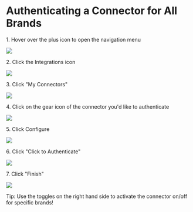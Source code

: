 # Authenticating a Connector for All Brands

1\. Hover over the plus icon to open the navigation menu

![](https://ajeuwbhvhr.cloudimg.io/https://colony-recorder.s3.amazonaws.com/files/2025-10-08/a3c37f14-4d54-4b69-9679-4070eb30f072/ascreenshot.jpeg?tl_px=0,161&br_px=2220,1402&force_format=jpeg&q=100&width=1120.0)


2\. Click the Integrations icon

![](https://ajeuwbhvhr.cloudimg.io/https://colony-recorder.s3.amazonaws.com/files/2025-10-08/a3c37f14-4d54-4b69-9679-4070eb30f072/ascreenshot.jpeg?tl_px=0,0&br_px=2220,1240&force_format=jpeg&q=100&width=1120.0&wat=1&wat_opacity=0.7&wat_gravity=northwest&wat_url=https://colony-recorder.s3.us-west-1.amazonaws.com/images/watermarks/FB923C_standard.png&wat_pad=2,164)


3\. Click "My Connectors"

![](https://ajeuwbhvhr.cloudimg.io/https://colony-recorder.s3.amazonaws.com/files/2025-10-08/a95cfc2b-5040-4129-a1b0-e6638e4914c3/ascreenshot.jpeg?tl_px=0,0&br_px=2220,1240&force_format=jpeg&q=100&width=1120.0&wat=1&wat_opacity=0.7&wat_gravity=northwest&wat_url=https://colony-recorder.s3.us-west-1.amazonaws.com/images/watermarks/FB923C_standard.png&wat_pad=235,178)


4\. Click on the gear icon of the connector you'd like to authenticate

![](https://ajeuwbhvhr.cloudimg.io/https://colony-recorder.s3.amazonaws.com/files/2025-10-08/eed1c64a-ae91-4c02-b4db-3d0d75054da7/ascreenshot.jpeg?tl_px=0,323&br_px=2220,1564&force_format=jpeg&q=100&width=1120.0&wat=1&wat_opacity=0.7&wat_gravity=northwest&wat_url=https://colony-recorder.s3.us-west-1.amazonaws.com/images/watermarks/FB923C_standard.png&wat_pad=951,360)


5\. Click Configure

![](https://ajeuwbhvhr.cloudimg.io/https://colony-recorder.s3.amazonaws.com/files/2025-10-08/75c2f8d2-6d84-4564-b8b0-88f825cbc826/ascreenshot.jpeg?tl_px=0,323&br_px=2220,1564&force_format=jpeg&q=100&width=1120.0&wat=1&wat_opacity=0.7&wat_gravity=northwest&wat_url=https://colony-recorder.s3.us-west-1.amazonaws.com/images/watermarks/FB923C_standard.png&wat_pad=915,386)


6\. Click "Click to Authenticate"

![](https://ajeuwbhvhr.cloudimg.io/https://colony-recorder.s3.amazonaws.com/files/2025-10-08/f38b9a1e-bced-4ffb-9dda-96ad6d0d7b2a/ascreenshot.jpeg?tl_px=0,0&br_px=2220,1240&force_format=jpeg&q=100&width=1120.0&wat=1&wat_opacity=0.7&wat_gravity=northwest&wat_url=https://colony-recorder.s3.us-west-1.amazonaws.com/images/watermarks/FB923C_standard.png&wat_pad=454,251)


7\. Click "Finish"

![](https://ajeuwbhvhr.cloudimg.io/https://colony-recorder.s3.amazonaws.com/files/2025-10-08/b24961df-4c18-4ed2-87eb-4a36e80dfa7c/ascreenshot.jpeg?tl_px=0,323&br_px=2220,1564&force_format=jpeg&q=100&width=1120.0&wat=1&wat_opacity=0.7&wat_gravity=northwest&wat_url=https://colony-recorder.s3.us-west-1.amazonaws.com/images/watermarks/FB923C_standard.png&wat_pad=946,433)


Tip: Use the toggles on the right hand side to activate the connector on/off for specific brands!


